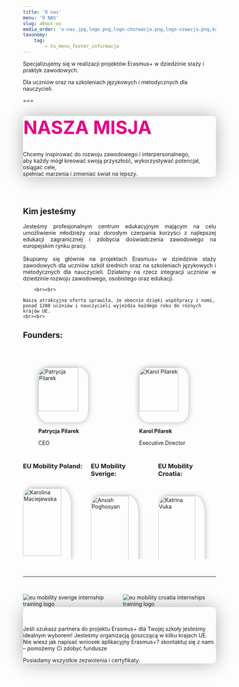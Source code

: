 ```yaml
---
title: 'O nas'
menu: 'O NAS'
slug: about-us
media_order: 'o-nas.jpg,logo.png,logo-chorwacja.png,logo-szwecja.png,karolina-maciejewska.jpg,patrycja-pilarek.jpg,anush-poghosyan.jpg,katrina-vuka.jpg,karol-pilarek.jpg'
taxonomy:
    tag:
        - to_menu_footer_informacje
---
```


Specjalizujemy się w realizacji projektów Erasmus+ w dziedzinie staży i praktyk zawodowych.

Dla uczniów oraz na szkoleniach językowych i metodycznych dla nauczycieli.

===


<br>
<div class="empty" id="emptyDark" style="color:#50596cte;border-radius:10px;box-shadow: 0px 0px 47px -1px rgba(0,0,0,0.33);"><h3 style="margin: 1px; color: #e40186;font-weight: bolder;font-size: xxx-large;">NASZA MISJA</h3><br>
  <p class="empty-title h5" id="our_mission">Chcemy inspirować do rozwoju zawodowego i interpersonalnego,<br> aby każdy mógł kreować swoją przyszłość, wykorzystywać potencjał, osiągać cele,<br> spełniać marzenia i zmieniać świat na lepszy.</p>
</div>
<br><br>

<div class="text-center"><h2>Kim jesteśmy</h2></div>

<p style="text-align: justify;">
Jesteśmy profesjonalnym centrum edukacyjnym mającym na celu umożliwienie młodzieży oraz dorosłym czerpania korzyści z najlepszej edukacji zagranicznej i zdobycia doświadczenia zawodowego na europejskim rynku pracy.  <br><br>Skupiamy się głównie na projektach Erasmus+ w dziedzinie staży zawodowych dla uczniów szkół średnich oraz na szkoleniach językowych i metodycznych dla nauczycieli. Działamy na rzecz integracji uczniów w dziedzinie rozwoju zawodowego, osobistego oraz edukacji. 
    

        <br><br>
    
    Nasza atrakcyjna oferta sprawiła, że obecnie dzięki współpracy z nami, ponad 1200 uczniów i nauczycieli wyjeżdża każdego roku do różnych krajów UE. 
    <br><br>
</p>


<div class="text-center"><h2>Founders:</h2></div>

<div class="columns text-centered"  style="margin-bottom: 20px;">
    <div class="column col-6 col-md-12 text-center" style="padding: 40px;">
        <p><img src="/eu/user/pages/02.o-nas/patrycja-pilarek.jpg" alt="Patrycja Pilarek" style=" width:80%;border-radius:20%;box-shadow: 0px 0px 15px 0px rgba(0,0,0,0.3);" class="img-hover"></p>
        <p style="font-weight: bold;">Patrycja Pilarek<p>
        <p>CEO<br><br>            
        <a class=aboutMail href="mailto:{{ 'patrycja@eumobility.pl'|safe_email }}">Napisz e-mail</a><br>                    
        +48 501 772 019</p> 
        <p class="text-center" style="text-align: justify;"></p>       
    </div>
    <div class="column col-6 col-md-12 text-center" style="padding: 40px">        
        <p><img src="/eu/user/pages/02.o-nas/karol-pilarek.jpg" alt="Karol Pilarek" style=" width:80%;border-radius:20%;box-shadow: 0px 0px 15px 0px rgba(0,0,0,0.3);" class="img-hover"></p>
        <p style="font-weight: bold;">Karol Pilarek<p>
        <p>Executive Director<br><br>            
        <a class=aboutMail href="mailto:{{ 'karolpilarek@eumobility.pl'|safe_email }}">Napisz e-mail</a><br>                    
        +48 886 532 519</p>
    </div>
</div>

<div class="columns">
                    <div class="column col-4 col-md-6 col-sm-12 mt-2 text-center" >
                        <h3><strong>EU Mobility Poland:</strong></h3><br>
                        <p><img src="/eu/user/pages/02.o-nas/karolina-maciejewska.jpg" alt="Karolina Maciejewska" style=" width:80%;border-radius:20%;box-shadow: 0px 0px 15px 0px rgba(0,0,0,0.3);" class="img-hover"></p>
                        <p style="font-weight: bold;">Karolina Maciejewska<p>        
                        <p>Office Manager<br><br>                            
                        <a class=aboutMail href="mailto:{{ 'karolina@eumobility.pl'|safe_email }}">Napisz e-mail</a><br>
                        +48 509 849 219</p>                 
                    </div>
                    <div class="column col-4 col-md-6 col-sm-12 mt-2 text-center">                       
                         <h3><strong>EU Mobility Sverige:</strong></h3><br>	
                         <p><img src="/eu/user/pages/02.o-nas/anush-poghosyan.jpg" alt="Anush Poghosyan" style=" width:80%;border-radius:20%;box-shadow: 0px 0px 15px 0px rgba(0,0,0,0.3);" class="img-hover"></p>
                          <p style="font-weight: bold;">Anush Poghosyan<p>
                          <p>Office Manager<br><br>
                          <a class=aboutMail href="mailto:{{ 'projects@eumobility.pl'|safe_email }}">Napisz e-mail</a><br>                                        
                          +46 79 337 40 89</p>
                    </div>
                    <div class="column col-4 col-md-6 col-sm-12 mt-2 text-center">
						<h3><strong>EU Mobility Croatia:</strong></h3><br>
                        <p><img src="/eu/user/pages/02.o-nas/katrina-vuka.jpg" alt="Katrina Vuka" style=" width:80%;border-radius:20%;box-shadow: 0px 0px 15px 0px rgba(0,0,0,0.3);" class="img-hover"></p>
                        <p style="font-weight: bold;">Katrina Vuka<p>
                        <p>Office Manager<br><br>                            
                        <a class=aboutMail href="mailto:{{ 'katarina@eumobility.pl'|safe_email }}">Napisz e-mail</a><br>                                    
                        +385 99 2173 962</p>
					</div>
</div>






 <br><hr><br>

 
<div class="container">
    <div class="columns">  
        <div class="column col-6 col-md-12 text-center">
            <img src="/eu/user/pages/02.o-nas/logo-szwecja.png" class="img-fit-cover img-hover" alt="eu mobility sverige internship training logo">
        </div>
        <div class="column col-6 col-md-12 text-center m-top-50">   
            <img src="/eu/user/pages/02.o-nas/logo-chorwacja.png" class="img-fit-cover img-hover" alt="eu mobility croatia internships training logo">
        </div>
    </div>
</div>
 
 
<div class="empty" id="emptyDarkSecond" style="color:#50596cte;border-radius:10px;box-shadow: 0px 0px 47px -1px rgba(0,0,0,0.33);"> 
    <i class="fa-regular fa-thumbs-up" style="margin-right: 10px; color: #fa4bb1; font-size: 3rem;"></i><br><br>
  <p class="empty-title h5">Jeśli szukasz partnera do projektu Erasmus+ dla Twojej szkoły jesteśmy idealnym wyborem!
Jesteśmy organizacją goszczącą w kilku krajach UE.
Nie wiesz jak napisać wniosek aplikacyjny Erasmus+? skontaktuj się z nami – pomożemy Ci zdobyć fundusze</p>
  <p class="empty-subtitle">Posiadamy wszystkie zezwolenia i certyfikaty.</p>
</div>

